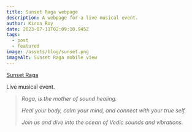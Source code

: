 ```yaml
---
title: Sunset Raga webpage
description: A webpage for a live musical event.
author: Kiron Roy
date: 2023-07-11T02:09:10.945Z
tags:
  - post
  - featured
image: /assets/blog/sunset.png
imageAlt: Sunset Raga mobile view
---
```

<!--StartFragment-->

[Sunset Raga ](https://kironroy.dev/sunsetraga/sunsetraga)[](https://kironroy.dev/sunsetraga/sunsetraga)

<!--EndFragment-->

<!--StartFragment-->

L﻿ive musical event.

> *Raga, is the mother of sound healing.*
>
> *Heal your body, calm your mind, and connect with your true self.*
>
> *Join us and dive into the ocean of Vedic sounds and vibrations.*

<!--EndFragment-->